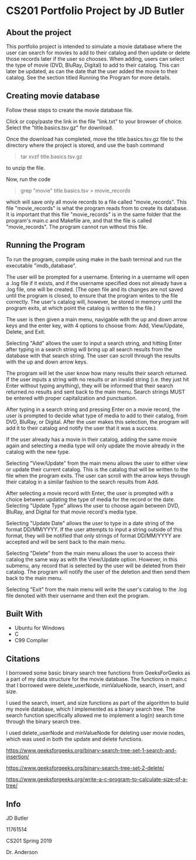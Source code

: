 # CS201 Portfolio Project by JD Butler
## About the project

This portfolio project is intended to simulate a movie database where the user can search for movies to add to their catalog 
and then update or delete those records later if the user so chooses. When adding, users can select the type of movie (DVD, BluRay, Digital)
to add to their catalog. This can later be updated, as can the date that the user added the movie to their catalog. See the section titled Running the Program for more details.

## Creating movie database
Follow these steps to create the movie database file.

Click or copy/paste the link in the file "link.txt" to your browser of choice. Select the "title.basics.tsv.gz" for download.

Once the download has completed, move the title.basics.tsv.gz file to the directory where the project is stored, and use the bash command 
>tar xvzf title.basics.tsv.gz

to unzip the file.

Now, run the code
>grep "movie" title.basics.tsv > movie_records 

which will save only all movie records to a file called "movie_records". This file "movie_records" is what the program reads from to create its database. It is important that
this file "movie_records" is in the same folder that the program's main.c and Makefile are, and that the file is called "movie_records". The program cannot run without this file.

## Running the Program
To run the program, compile using make in the bash terminal and run the executable "imdb_database".

The user will be prompted for a username. Entering in a username will open a .log file if it exists, 
and if the username specified does not already have a .log file, one will be created. 
(The open file and its changes are not saved until the program is closed, to ensure that the program writes to the file correctly. The user's catalog
will, however, be stored in memory until the program exits, at which point the catalog is written to the file.)

The user is then given a main menu, navigable with the up and down arrow keys and the enter key, with 4 options to choose from: Add, View/Update, Delete, and Exit.

Selecting "Add" allows the user to input a search string, and hitting Enter after typing in a search string will bring up all search results from the database with that search string.
The user can scroll through the results with the up and down arrow keys. 

The program will let the user know how many results their search returned.
If the user inputs a string with no results or an invalid string (i.e. they just hit Enter without typing anything), they will be informed that their search returned no results
and sent back to the main menu. Search strings MUST be entered with proper capitalization and punctuation.

After typing in a search string and pressing Enter on a movie record, the user is prompted to decide what type of media to add to their catalog, from DVD, BluRay, or Digital.
After the user makes this selection, the program will add it to their catalog and notify the user that it was a success. 

If the user already has a movie in their catalog,
adding the same movie again and selecting a media type will only update the movie already in the catalog with the new type.

Selecting "View/Update" from the main menu allows the user to either view or update their current catalog. This is the catalog that will be written to the file when the program exits.
The user can scroll with the arrow keys through their catalog in a similar fashion to the search results from Add. 

After selecting a movie record with Enter, the user is prompted
with a choice between updating the type of media for the record or the date. Selecting "Update Type" allows the user to choose again between DVD, BluRay, and Digital for that 
movie record's media type.

Selecting "Update Date" allows the user to type in a date string of the format DD/MM/YYYY. If the user attempts to input a string outside of this format, they will be notified
that only strings of format DD/MM/YYYY are accepted and will be sent back to the main menu.

Selecting "Delete" from the main menu allows the user to access their catalog the same way as with the View/Update option. However, in this submenu, any record that is selected 
by the user will be deleted from their catalog. The program will notify the user of the deletion and then send them back to the main menu.

Selecting "Exit" from the main menu will write the user's catalog to the .log file denoted with their username and then exit the program.

## Built With
- Ubuntu for Windows
- C
- C99 Compiler

## Citations
I borrowed some basic binary search tree functions from GeeksForGeeks as a part of my data structure for the movie database. The functions 
in main.c that I borrowed were delete_userNode, minValueNode, search, insert, and size.

I used the search, insert, and size functions as part of the algorithm to build my movie database, which I implemented as a binary search tree. The search function specifically
allowed me to implement a log(n) search time through the binary search tree. 

I used delete_userNode and minValueNode for deleting user movie nodes, which was used in both the update and delete functions.

https://www.geeksforgeeks.org/binary-search-tree-set-1-search-and-insertion/ 

https://www.geeksforgeeks.org/binary-search-tree-set-2-delete/

https://www.geeksforgeeks.org/write-a-c-program-to-calculate-size-of-a-tree/

## Info
JD Butler

11761514

CS201 Spring 2019

Dr. Anderson
